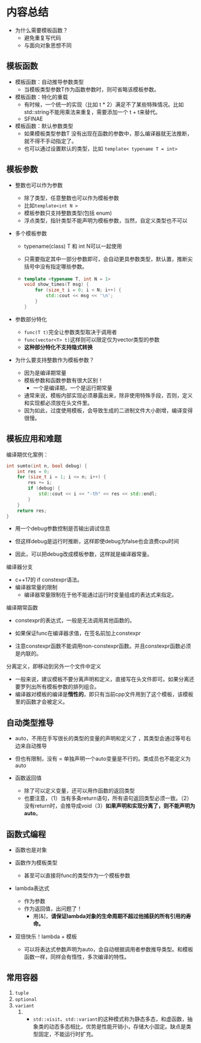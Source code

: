 # 内容总结

+ 为什么需要模板函数？
  + 避免重复写代码
  + 与面向对象思想不同

## 模板函数

+ 模板函数：自动推导参数类型
  + 当模板类型参数T作为函数参数时，则可省略该模板参数。
+ 模板函数：特化的重载
  + 有时候，一个统一的实现（比如 t * 2）满足不了某些特殊情况。比如std::string不能用乘法来重复，需要添加一个 t + t来替代。
  + SFINAE
+ 模板函数：默认参数类型
  + 如果模板类型参数T 没有出现在函数的参数中，那么编译器就无法推断，就不得不手动指定了。
  + 也可以通过设置默认的类型，比如 `template< typename T = int> `

## 模板参数

+ 整数也可以作为参数

  + 除了类型，任意整数也可以作为模板参数
  + 比如`template<int N >`
  + 模板参数只支持整数类型(包括 enum)
  + 浮点类型，指针类型不能声明为模板参数，当然，自定义类型也不可以

+ 多个模板参数

  + typename(class) T 和 int N可以一起使用

  + 只需要指定其中一部分参数即可，会自动更具参数类型，默认置，推断尖括号中没有指定哪些参数。

  + ```c++
    template <typename T, int N = 1>
    void show_times(T msg) {
        for (size_t i = 0; i < N; i++) {
            std::cout << msg << '\n';
        }
    }
    ```
  
+ 参数部分特化

  + `func(T t)`完全让参数类型取决于调用者
  + `func(vector<T> t)`这样则可以限定仅为vector类型的参数
  + **这种部分特化不支持隐式转换**

+ 为什么要支持整数作为模板参数？
  + 因为是编译期常量
  + 模板参数和函数参数有很大区别！
    + 一个是编译期，一个是运行期常量
  + 通常来说，模板内部实现必须暴露出来，除非使用特殊手段，否则，定义和实现都必须放在头文件里。
  + 因为如此，过度使用模板，会导致生成的二进制文件大小剧增，编译变得很慢。

## 模板应用和难题

编译期优化案例：

```c++
int sumto(int n, bool debug) {
    int res = 0;
    for (size_t i = 1; i <= n; i++) {
        res += i;
        if (debug) {
            std::cout << i << "-th" << res << std::endl;
        }
    }
    return res;
}
```

+ 用一个debug参数控制是否输出调试信息
+ 但这样debug是运行时推断，这样即使debug为false也会浪费cpu时间

+ 因此，可以把debug改成模板参数，这样就是编译器常量。

编译器分支

+ c++17的 if constexpr语法。
+ 编译器常量的限制
  + 编译器常量限制在于他不能通过运行时变量组成的表达式来指定。

编译期常函数

+ constexpr的表达式，一般是无法调用其他函数的。
+ 如果保证func在编译器求值，在签名前加上constexpr

+ 注意constexpr函数不能调用non-constexpr函数。并且constexpr函数必须是内联的。

分离定义，即移动到另外一个文件中定义

+ 一般来说，建议模板不要分离声明和定义，直接写在头文件即可。如果分离还要罗列出所有模板参数的排列组合。
+ 编译器对模板的编译是**惰性的**，即只有当前cpp文件用到了这个模板，该模板里的函数才会被定义。

## 自动类型推导

+ auto，不用在手写很长的类型的变量的声明和定义了 ，其类型会通过等号右边来自动推导
+ 但也有限制，没有 = 单独声明一个auto变量是不行的。类成员也不能定义为 auto

+ 函数返回值
  + 除了可以定义变量，还可以用作函数的返回类型
  + 也要注意，（1）当有多条return语句，所有语句返回类型必须一致。（2）没有return时，会推导成void（3）**如果声明和实现分离了，则不能声明为auto**。

## 函数式编程

+ 函数也是对象
+ 函数作为模板类型
  + 甚至可以直接将func的类型作为一个模板参数
+ lambda表达式
  + 作为参数
  + 作为返回值，出问题了！
    + 用[&]，**请保证lambda对象的生命周期不超过他捕获的所有引用的寿命。**

+ 双倍快乐！lambda + 模板
  + 可以将表达式参数声明为auto，会自动根据调用者参数推导类型。和模板函数一样，同样会有惰性，多次编译的特性。

## 常用容器

1. `tuple`
2. `optional`
3. `variant`
   1. + `std::visit`、`std::variant`的这种模式称为静态多态，和虚函数，抽象类的动态多态相比，优势是性能开销小，存储大小固定。缺点是类型固定，不能运行时扩充。